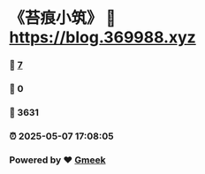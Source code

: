 # 《苔痕小筑》 :link: https://blog.369988.xyz 
### :page_facing_up: [7](https://blog.369988.xyz/tag.html) 
### :speech_balloon: 0 
### :hibiscus: 3631 
### :alarm_clock: 2025-05-07 17:08:05 
### Powered by :heart: [Gmeek](https://github.com/Meekdai/Gmeek)
